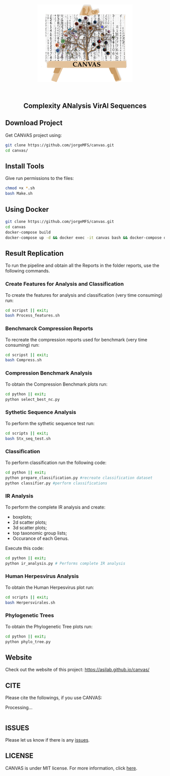 
<p align="center">
<img src="imgs/canvas.png" alt="Panther" width="300" border="0" /></p>
<br>
<h2 align="center">
 Complexity ANalysis VirAl Sequences 
</h2>


## Download Project
Get CANVAS project using:
```bash
git clone https://github.com/jorgeMFS/canvas.git
cd canvas/
```

## Install Tools
Give run permissions to the files:
``` bash
chmod +x *.sh
bash Make.sh
```

## Using Docker

```sh
git clone https://github.com/jorgeMFS/canvas.git
cd canvas
docker-compose build
docker-compose up -d && docker exec -it canvas bash && docker-compose down
```

## Result Replication
To run the pipeline and obtain all the Reports in the folder reports, use the following commands.

### Create Features for Analysis and Classification
To create the features for analysis and classification (very time consuming) run: 
```bash
cd scripst || exit;
bash Process_features.sh
``` 

### Benchmarck Compression Reports
To recreate the compression reports used for benchmark (very time consuming) run: 
```bash
cd scripst || exit;
bash Compress.sh
``` 

### Compression Benchmark Analysis
To obtain the Compression Benchmark plots run:
```bash
cd python || exit;
python select_best_nc.py
``` 

### Sythetic Sequence Analysis
To perform the sythetic sequence test run:
```bash
cd scripts || exit;
bash Stx_seq_test.sh
``` 

### Classification
To perform classification run the following code:

```bash
cd python || exit;
python prepare_classification.py #recreate classification dataset
python classifier.py #perform classifications
``` 

### IR Analysis
To perform the complete IR analysis and create:
- boxplots;
- 2d scatter plots;
- 3d scatter plots;
- top taxonomic group lists;
- Occurance of each Genus.

Execute this code:

```bash
cd python || exit;
python ir_analysis.py # Performs complete IR analysis
``` 

### Human Herpesvirus Analysis
To obtain the Human Herpesvirus plot run:
```bash
cd scripts || exit;
bash Herpersvirales.sh
``` 

### Phylogenetic Trees
To obtain the Phylogenetic Tree plots run:
```bash
cd python || exit;
python phylo_tree.py
``` 

## Website

Check out the website of this project: https://asilab.github.io/canvas/

## CITE
Please cite the followings, if you use CANVAS:

Processing...

```bib

```

## ISSUES
Please let us know if there is any
[issues](https://github.com/jorgeMFS/canvas/issues).

## LICENSE
CANVAS is under MIT license. For more information, click
[here](https://opensource.org/licenses/MIT).